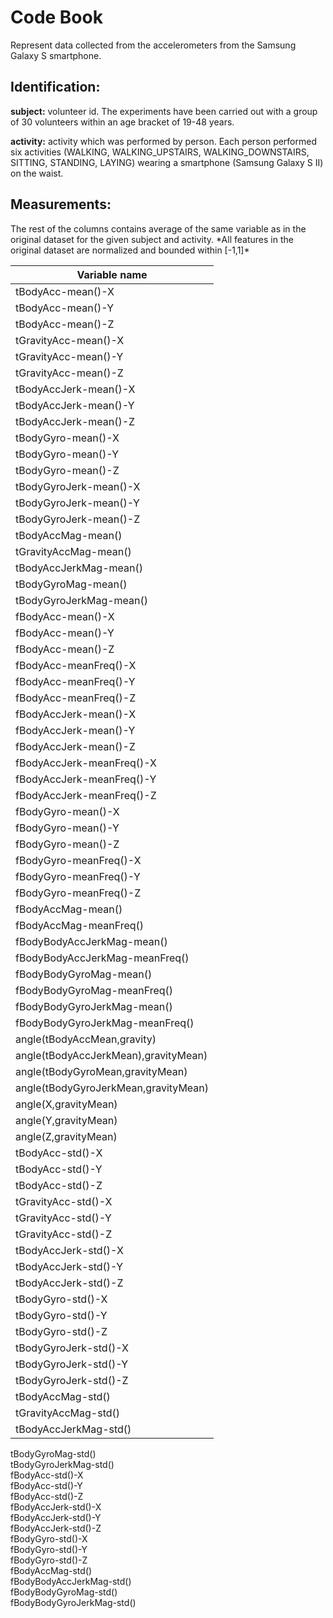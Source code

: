<h1> Code Book </h1>

Represent data collected from the accelerometers from the Samsung Galaxy S smartphone.

<h2> Identification: </h2>

**subject:** volunteer id. 
The experiments have been carried out with a group of 30 volunteers within an age bracket of 19-48 years.

**activity:** activity which was performed by person. 
Each person performed six activities (WALKING, WALKING_UPSTAIRS, WALKING_DOWNSTAIRS, SITTING, STANDING, LAYING) wearing a smartphone (Samsung Galaxy S II) on the waist.

<h2> Measurements: </h2>
The rest of the columns contains average of the same variable as in the original dataset for the given subject and activity. 
*All features in the original dataset are normalized and bounded within [-1,1]*

Variable name |
--------------|
tBodyAcc-mean()-X |                   
tBodyAcc-mean()-Y |                
tBodyAcc-mean()-Z |                  
tGravityAcc-mean()-X |               
tGravityAcc-mean()-Y |             
tGravityAcc-mean()-Z |              
tBodyAccJerk-mean()-X|
tBodyAccJerk-mean()-Y|          
tBodyAccJerk-mean()-Z|       
tBodyGyro-mean()-X   |               
tBodyGyro-mean()-Y   |              
tBodyGyro-mean()-Z   |             
tBodyGyroJerk-mean()-X | 
tBodyGyroJerk-mean()-Y |
tBodyGyroJerk-mean()-Z |
tBodyAccMag-mean()     |
tGravityAccMag-mean()  |
tBodyAccJerkMag-mean() |
tBodyGyroMag-mean()    |
tBodyGyroJerkMag-mean()|
fBodyAcc-mean()-X      |            
fBodyAcc-mean()-Y      |            
fBodyAcc-mean()-Z      |             
fBodyAcc-meanFreq()-X  |            
fBodyAcc-meanFreq()-Y  |            
fBodyAcc-meanFreq()-Z  |            
fBodyAccJerk-mean()-X  |            
fBodyAccJerk-mean()-Y  |            
fBodyAccJerk-mean()-Z  |             
fBodyAccJerk-meanFreq()-X |           
fBodyAccJerk-meanFreq()-Y |          
fBodyAccJerk-meanFreq()-Z |          
fBodyGyro-mean()-X        |         
fBodyGyro-mean()-Y        |          
fBodyGyro-mean()-Z        |         
fBodyGyro-meanFreq()-X    |          
fBodyGyro-meanFreq()-Y    |          
fBodyGyro-meanFreq()-Z    |         
fBodyAccMag-mean()        |         
fBodyAccMag-meanFreq()    |          
fBodyBodyAccJerkMag-mean()|         
fBodyBodyAccJerkMag-meanFreq() |      
fBodyBodyGyroMag-mean()     |        
fBodyBodyGyroMag-meanFreq()  |       
fBodyBodyGyroJerkMag-mean()   |      
fBodyBodyGyroJerkMag-meanFreq()|     
angle(tBodyAccMean,gravity)     |    
angle(tBodyAccJerkMean),gravityMean) |
angle(tBodyGyroMean,gravityMean)    |
angle(tBodyGyroJerkMean,gravityMean)|
angle(X,gravityMean)                |
angle(Y,gravityMean)                |
angle(Z,gravityMean)                |
tBodyAcc-std()-X                    |
tBodyAcc-std()-Y                   |
tBodyAcc-std()-Z                    |
tGravityAcc-std()-X                |
tGravityAcc-std()-Y                 |
tGravityAcc-std()-Z                 |
tBodyAccJerk-std()-X                |
tBodyAccJerk-std()-Y                |
tBodyAccJerk-std()-Z                |
tBodyGyro-std()-X                   |
tBodyGyro-std()-Y                   |
tBodyGyro-std()-Z                   |
tBodyGyroJerk-std()-X               |
tBodyGyroJerk-std()-Y               |
tBodyGyroJerk-std()-Z               |
tBodyAccMag-std()                   |
tGravityAccMag-std()                |
tBodyAccJerkMag-std()               |

tBodyGyroMag-std()                  
tBodyGyroJerkMag-std()             
fBodyAcc-std()-X                    
fBodyAcc-std()-Y                    
fBodyAcc-std()-Z                    
fBodyAccJerk-std()-X                
fBodyAccJerk-std()-Y                
fBodyAccJerk-std()-Z               
fBodyGyro-std()-X                   
fBodyGyro-std()-Y                   
fBodyGyro-std()-Z                  
fBodyAccMag-std()                   
fBodyBodyAccJerkMag-std()           
fBodyBodyGyroMag-std()             
fBodyBodyGyroJerkMag-std()